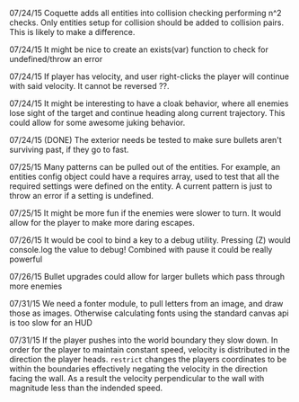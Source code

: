 07/24/15 Coquette adds all entities into collision checking performing n^2
checks. Only entities setup for collision should be added to collision pairs.
This is likely to make a difference.

07/24/15 It might be nice to create an exists(var) function to check for
undefined/throw an error

07/24/15 If player has velocity, and user right-clicks the player will
continue with said velocity. It cannot be reversed ??.

07/24/15 It might be interesting to have a cloak behavior, where all enemies
lose sight of the target and continue heading along current trajectory. This
could allow for some awesome juking behavior.

07/24/15 (DONE) The exterior needs be tested to make sure bullets aren't surviving
past, if they go to fast.

07/25/15 Many patterns can be pulled out of the entities. For example, an
entities config object could have a requires array, used to test that all the
required settings were defined on the entity. A current pattern is just to
throw an error if a setting is undefined. 

07/25/15 It might be more fun if the enemies were slower to turn. It would
allow for the player to make more daring escapes. 

07/26/15 It would be cool to bind a key to a debug utility. Pressing (Z) would
console.log the value to debug! Combined with pause it could be really powerful

07/26/15 Bullet upgrades could allow for larger bullets which pass through
more enemies

07/31/15 We need a fonter module, to pull letters from an image, and draw
those as images. Otherwise calculating fonts using the standard canvas api is too
slow for an HUD

07/31/15 If the player pushes into the world boundary they slow down. In order
for the player to maintain constant speed, velocity is distributed in the
direction the player heads. `restrict` changes the players coordinates to be
within the boundaries effectively negating the velocity in the direction
facing the wall. As a result the velocity perpendicular to the wall with
magnitude less than the indended speed.
